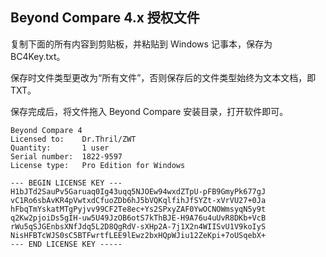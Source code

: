 ## Beyond Compare 4.x 授权文件

复制下面的所有内容到剪贴板，并粘贴到 Windows 记事本，保存为 BC4Key.txt。

保存时文件类型更改为“所有文件”，否则保存后的文件类型始终为文本文档，即 TXT。

保存完成后，将文件拖入 Beyond Compare 安装目录，打开软件即可。


```
Beyond Compare 4
Licensed to:    Dr.Thril/ZWT
Quantity:       1 user
Serial number:  1822-9597
License type:   Pro Edition for Windows

--- BEGIN LICENSE KEY ---
H1bJTd2SauPv5Garuaq0Ig43uqq5NJOEw94wxdZTpU-pFB9GmyPk677gJ
vC1Ro6sbAvKR4pVwtxdCfuoZDb6hJ5bVQKqlfihJfSYZt-xVrVU27+0Ja
hFbqTmYskatMTgPyjvv99CF2Te8ec+Ys2SPxyZAF0YwOCNOWmsyqN5y9t
q2Kw2pjoiDs5gIH-uw5U49JzOB6otS7kThBJE-H9A76u4uUvR8DKb+VcB
rWu5qSJGEnbsXNfJdq5L2D8QgRdV-sXHp2A-7j1X2n4WIISvU1V9koIyS
NisHFBTcWJS0sC5BTFwrtfLEE9lEwz2bxHQpWJiu12ZeKpi+7oUSqebX+
--- END LICENSE KEY -----
```
